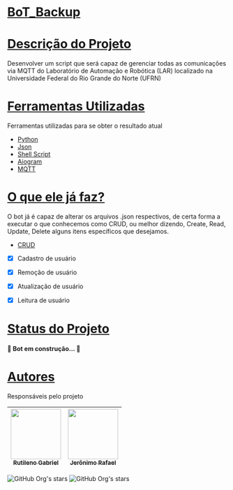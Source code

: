 <h1 align="left">
    <a href="https://pt-br.reactjs.org/">BoT_Backup</a>

<h1 align="left">
    <a href="https://pt-br.reactjs.org/">Descrição do Projeto</a>
</h1>
<p align="left">Desenvolver um script que será capaz de gerenciar todas as comunicações via MQTT do Laboratório de Automação e Robótica (LAR) 
localizado na Universidade Federal do Rio Grande do Norte (UFRN) </p>

<h1 align="left">
    <a href="https://pt-br.reactjs.org/">Ferramentas Utilizadas</a>
</h1>
<p align="left"> Ferramentas utilizadas para se obter o resultado atual </p>
    
    
- [Python](https://www.python.org/)
- [Json](https://www.json.org/json-en.html)
- [Shell Script](https://www.devmedia.com.br/introducao-ao-shell-script-no-linux/25778)
- [Aiogram](https://docs.aiogram.dev/en/latest/)
- [MQTT](https://pypi.org/project/paho-mqtt/)

<h1 align="left">
    <a href="https://pt-br.reactjs.org/">O que ele já faz? </a>
</h1>
<p align="left"> O bot já é capaz de alterar os arquivos .json respectivos, de certa forma a executar o que conhecemos como CRUD, ou melhor dizendo,
Create, Read, Update, Delete alguns itens específicos que desejamos.</p>

- [CRUD](https://developer.mozilla.org/pt-BR/docs/Glossary/CRUD#:~:text=CRUD%20(Create%2C%20Read%2C%20Update,opera%C3%A7%C3%B5es%20b%C3%A1sicas%20de%20armazenamento%20persistente.))

- [x] Cadastro de usuário
- [x] Remoção de usuário
- [x] Atualização de usuário
- [x] Leitura de usuário



<h1 align="left">
    <a href="https://pt-br.reactjs.org/">Status do Projeto</a>
</h1>

<h4 align="left"> 
	🚧  Bot em construção...  🚧
</h4>

<h1 align="left">
    <a href="https://pt-br.reactjs.org/">Autores</a>
</h1>
</h1>
<p align="left"> Responsáveis pelo projeto </p>

| [<img src="https://avatars.githubusercontent.com/u/92885893?v=4" width=115><br><sub>Rutileno Gabriel</sub>](https://github.com/BigLeno) |  [<img src="https://avatars.githubusercontent.com/u/33181004?v=4" width=115><br><sub>Jerônimo Rafael</sub>](https://github.com/jerbao) | 
| :---: | :---: | 

![GitHub Org's stars](https://img.shields.io/github/stars/BigLeno?style=social) ![GitHub Org's stars](https://img.shields.io/github/stars/jerbao?style=social)




